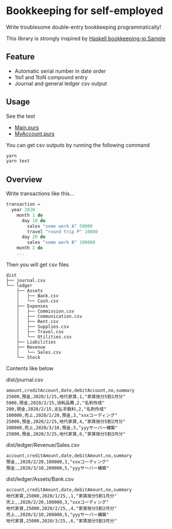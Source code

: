 # Bookkeeping for self-employed

Write troublesome double-entry bookkeeping programmatically!

This library is strongly inspired by [Haskell bookkeeping-jp Sample](https://github.com/arowM/haskell-bookkeeping-jp-sample)

## Feature

- Automatic serial number in date order
- 1to1 and 1toN compound entry
- Journal and general ledger csv output

## Usage

See the test

- [Main.purs](test/Main.purs)
- [MyAccount.purs](test/MyAccount.purs)

You can get csv outputs by running the following command

```sh
yarn
yarn test
```

## Overview

Write transactions like this...

```purescript
transaction =
  year 2020
    month 1 do
      day 10 do
        sales "some work A" 50000
        travel "round trip P" 10000
      day 20 do
        sales "some work B" 100000
    month 2 do
    ...
```
Then you will get csv files

```
dist
├── journal.csv
└── ledger
    ├── Assets
    │   ├── Bank.csv
    │   └── Cash.csv
    ├── Expenses
    │   ├── Commission.csv
    │   ├── Communication.csv
    │   ├── Rent.csv
    │   ├── Supplies.csv
    │   ├── Travel.csv
    │   └── Utilities.csv
    ├── Liabilities
    ├── Revenue
    │   └── Sales.csv
    └── Stock
```

Contents like below

dist/journal.csv
```
amount,creditAccount,date,debitAccount,no,summary
25000,預金,2020/1/25,地代家賃,1,"家賃按分5割1月分"
5000,現金,2020/2/15,消耗品費,2,"名刺作成"
200,現金,2020/2/15,支払手数料,2,"名刺作成"
100000,売上,2020/2/20,預金,3,"xxxコーディング"
25000,預金,2020/2/25,地代家賃,4,"家賃按分5割2月分"
200000,売上,2020/3/10,預金,5,"yyyサーバー構築"
25000,預金,2020/3/25,地代家賃,6,"家賃按分5割3月分"
```

dist/ledger/Revenue/Sales.csv
```
account,creditAmount,date,debitAmount,no,summary
預金,,2020/2/20,100000,3,"xxxコーディング"
預金,,2020/3/10,200000,5,"yyyサーバー構築"
```

dist/ledger/Assets/Bank.csv
```
account,creditAmount,date,debitAmount,no,summary
地代家賃,25000,2020/1/25,,1,"家賃按分5割1月分"
売上,,2020/2/20,100000,3,"xxxコーディング"
地代家賃,25000,2020/2/25,,4,"家賃按分5割2月分"
売上,,2020/3/10,200000,5,"yyyサーバー構築"
地代家賃,25000,2020/3/25,,6,"家賃按分5割3月分"
```
